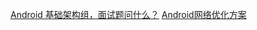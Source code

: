 [Android 基础架构组，面试题问什么？](https://mp.weixin.qq.com/s/gbHTA0YGrD3KJhf3zy8S6Q)
[Android网络优化方案](https://juejin.cn/post/6896302142542315533)
